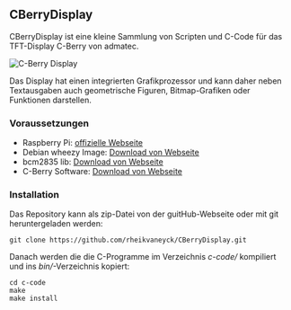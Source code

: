 ## CBerryDisplay

CBerryDisplay ist eine kleine Sammlung von Scripten und C-Code für das TFT-Display C-Berry von admatec. 

![C-Berry Display](http://admatec.de/sites/default/files/images/C_Berry.JPG)

Das Display hat einen integrierten Grafikprozessor und kann daher neben Textausgaben auch geometrische Figuren, Bitmap-Grafiken oder Funktionen darstellen.

### Voraussetzungen

* Raspberry Pi: [offizielle Webseite](http://www.raspberrypi.org/)
* Debian wheezy Image: [Download von Webseite](http://www.raspberrypi.org/downloads)
* bcm2835 lib: [Download von Webseite](http://www.airspayce.com/mikem/bcm2835/bcm2835-1.36.tar.gz)
* C-Berry Software: [Download von Webseite](http://admatec.de/sites/default/files/downloads/C-Berry.tar.gz)

### Installation

Das Repository kann als zip-Datei von der guitHub-Webseite oder mit git heruntergeladen werden:

`git clone https://github.com/rheikvaneyck/CBerryDisplay.git`

Danach werden die die C-Programme im Verzeichnis *c-code/* kompiliert und ins *bin/*-Verzeichnis kopiert:

```
cd c-code
make
make install 
```


